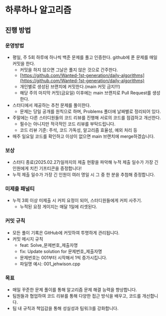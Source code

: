 # 하루하나 알고리즘

## 진행 방법

### 운영방법

- 평일, 주 5회 하루에 하나씩 백준 문제를 풀고 인증한다. github에 푼 문제를 매일 커밋을 한다.
    - 커밋을 하지 않으면 그날은 풀지 않은 것으로 간주한다.
    - [https://github.com/Wanted-1st-generation/daily-algorithms](https://github.com/Wanted-1st-generation/daily-algorithms)
    - 개인별로 생성된 브랜치에 커밋한다.(main 커밋 금지!!!)
    - 해당 주의 마지막 커밋(금요일) 이후에는 main 브랜치로 Pull Request를 생성한다.
- 스터디에서 제공하는 추천 문제를 풀이한다.
    - 문제는 당일 공개를 원칙으로 하며, Problems 폴더에 날짜별로 정리되어 있다.
- 주말에는 다른 스터디원들의 코드 리뷰를 진행해 서로의 코드를 점검하고 개선한다.
    - 필수는 아니지만 적극적인 코드 리뷰를 부탁드립니다.
    - 코드 리뷰 기준: 주석, 코드 가독성, 알고리즘 효율성, 예외 처리 등
- 매주 일요일 코드를 확인하고 이상이 없으면 main 브랜치에 merge하겠습니다.

### 보상

- 스터디 종료(2025.02.27)일까지의 제출 현황을 파악해 누적 제출 일수가 가장 긴 인원에게 치킨 기프티콘을 증정합니다!
- 누적 제출 일수가 가장 긴 인원이 여러 명일 시 그 중 한 분을 추첨해 증정합니다.

### 미제출 패널티

- 누적 3회 이상 미제출 시 커피 요정이 되어, 스터디원들에게 커피 사주기.
    - 누적된 요정 게이지는 매달 1일에 리셋된다.

### 커밋 규칙

- 모든 풀이 기록은 GitHub에 커밋하여 투명하게 관리됩니다.
- 커밋 메시지 규칙
    - feat: Solve_문제번호_제출자명
    - fix: Update solution for 문제번호_제출자명
    - 문제번호는 001부터 시작해서 1씩 증가시킵니다.
    - 파일명 예시: 001_jehwison.cpp

### 목표

- 매일 꾸준한 문제 풀이를 통해 알고리즘 문제 해결 능력을 향상합니다.
- 팀원들과 협업하여 코드 리뷰를 통해 다양한 접근 방식을 배우고, 코드를 개선합니다.
- 팀 내 규칙과 책임감을 통해 성실성과 팀워크를 강화합니다.

